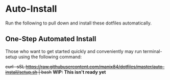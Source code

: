 # Auto-Install
Run the following to pull down and install these dotfiles automatically.

## One-Step Automated Install
Those who want to get started quickly and conveniently may run terminal-setup using the following command:

~~curl -sSL https://raw.githubusercontent.com/manix84/dotfiles/master/auto-install/setup.sh | bash~~
**WIP: This isn't ready yet**

